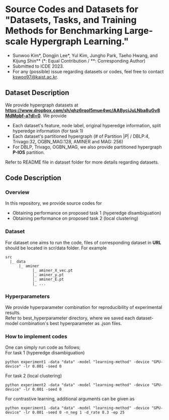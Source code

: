 # Source Codes and Datasets for "Datasets, Tasks, and Training Methods for Benchmarking Large-scale Hypergraph Learning." 
- Sunwoo Kim*, Dongjin Lee*, Yul Kim, Jungho Park, Taeho Hwang, and Kijung Shin**
(*: Equal Contribution / **: Corresponding Author)
- Submitted to ICDE 2023. 
- For any (possible) issue regarding datasets or codes, feel free to contact kswoo97@kaist.ac.kr.

## Dataset Description

We provide hypergraph datasets at **https://www.dropbox.com/sh/qhz6rqol5mue4wc/AAByciJuLNba8uGv8MdMpbf-a?dl=0**. 
We provide 
- Each dataset's feature, node label, original hyperedge information, split hyperedge information (for task 1)
- Each dataset's partitioned hypergraph (# of Partition $|P|$ / DBLP:4, Trivago:32, OGBN_MAG:128, AMINER and MAG: 256)
- For DBLP, Trivago, OGBN_MAG, we also provide partitioned hypergraph **P-IOS** partition.  

Refer to README file in dataset folder for more details regarding datasets.

## Code Description 

### Overview
In this repository, we provide source codes for
- Obtaining performance on proposed task 1 (hyperedge disambiguation)
- Obtaining performance on proposed task 2 (local clustering)

### Dataset
For dataset one aims to run the code, files of corresponding dataset in **URL** should be located in scr/data folder. 
For example
```
src
  |_ data
      |_ aminer
            |_ aminer_X_vec.pt
            |_ aminer_y.pt
            |_ aminer_E.pt
            |_ ...
```

### Hyperparameters

We provide hyperparameter combination for reproducibility of experimental results.  
Refer to best_hyperparameter directory, where we saved each dataset-model combination's best hyperparameter as .json files.

### How to implement codes

One can simply run code as follows;  
For task 1 (hyperedge disambiguation)
```
python experiment1 -data "data" -model "learning-method" -device "GPU-device" -lr 0.001 -seed 0 
```  
For task 2 (local clustering)
```
python experiment2 -data "data" -model "learning-method" -device "GPU-device" -lr 0.001 -seed 0 
```
For contrastive learning, additional arguments can be given as   
```
python experiment1 -data "data" -model "learning-method" -device "GPU-device" -lr 0.001 -seed 0 -n_neg 1 -d_rate 0.3 -ep 25
```

